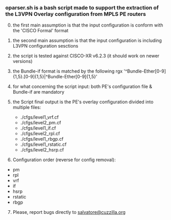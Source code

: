 ### oparser.sh is a bash script made to support the extraction of the L3VPN Overlay configuration from MPLS PE routers 

0. the first main assumption is that the input configuration is conform with the 'CISCO Formal' format
1. the second main assumption is that the input configuration is including L3VPN configuration sesctions 
2. the script is tested against CISCO-XR v6.2.3 (it should work on newer versions)
3. the Bundle-if format is matched by the following rgx '^Bundle-Ether[0-9]{1,5}\.[0-9]{1,5}|^Bundle-Ether[0-9]{1,5}'
4. for what concerning the script input: both PE's configuration file & Bundle-if are mandatory
5. the Script final output is the PE's overlay configuration divided into multiple files:
	- ./cfgs/level1_vrf.cf        	
	- ./cfgs/level2_pm.cf 	
	- ./cfgs/level1_if.cf  	
	- ./cfgs/level2_rpl.cf	
	- ./cfgs/level1_rbgp.cf    
	- ./cfgs/level1_rstatic.cf 
	- ./cfgs/level2_hsrp.cf

6. Configuration order (reverse for config removal):
  - pm
  - rpl
  - vrf
  - if
  - hsrp
  - rstatic
  - rbgp

7. Please, report bugs directly to salvatore@cuzzilla.org
